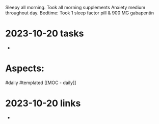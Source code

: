 Sleepy all morning.  Took all morning supplements
Anxiety medium throughout day. 
Bedtime: Took 1 sleep factor pill & 900 MG gabapentin

# 2023-10-20 tasks

- 

# Aspects:
#daily #templated
[[MOC - daily]]

# 2023-10-20 links
- 


